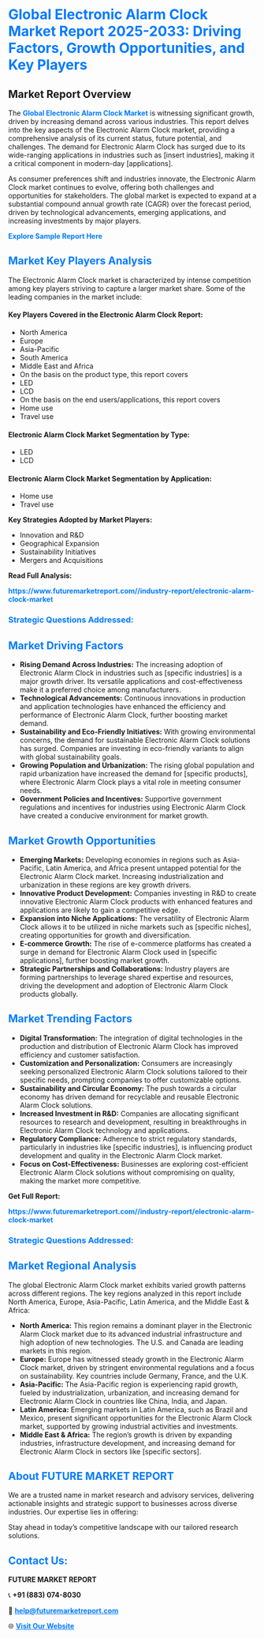 <h1 style="color: #007BFF;">Global Electronic Alarm Clock Market Report 2025-2033: Driving Factors, Growth Opportunities, and Key Players</h1>

<section id="overview">
<h2>Market Report Overview</h2>
<p>The <a href="https://www.futuremarketreport.com//industry-report/electronic-alarm-clock-market" style="color: #007BFF; text-decoration: none;"><strong>Global Electronic Alarm Clock Market</strong></a> is witnessing significant growth, driven by increasing demand across various industries. This report delves into the key aspects of the Electronic Alarm Clock market, providing a comprehensive analysis of its current status, future potential, and challenges. The demand for Electronic Alarm Clock has surged due to its wide-ranging applications in industries such as [insert industries], making it a critical component in modern-day [applications].</p>
<p>As consumer preferences shift and industries innovate, the Electronic Alarm Clock market continues to evolve, offering both challenges and opportunities for stakeholders. The global market is expected to expand at a substantial compound annual growth rate (CAGR) over the forecast period, driven by technological advancements, emerging applications, and increasing investments by major players.</p>
</section>

<section id="overview">
<p><a href="https://www.futuremarketreport.com//request-sample/reportId=76643" style="color: #007BFF; text-decoration: none;"><strong>Explore Sample Report Here</strong></a></p>
</section>

<section id="key-players">
<h2 style="color: #007BFF;">Market Key Players Analysis</h2>
<p>The Electronic Alarm Clock market is characterized by intense competition among key players striving to capture a larger market share. Some of the leading companies in the market include:</p>
<h4>Key Players Covered in the Electronic Alarm Clock Report:</h4>
<ul><li>North America</li><li>Europe</li><li>Asia-Pacific</li><li>South America</li><li>Middle East and Africa</li><li>On the basis on the product type, this report covers</li><li>LED</li><li>LCD</li><li>On the basis on the end users/applications, this report covers</li><li>Home use</li><li>Travel use</li></ul>
<h4>Electronic Alarm Clock Market Segmentation by Type:</h4>
<ul><li>LED</li><li>LCD</li></ul>

<h4>Electronic Alarm Clock Market Segmentation by Application:</h4>
<ul><li>Home use</li><li>Travel use</li></ul>
<p><strong>Key Strategies Adopted by Market Players:</strong></p>
<ul>
<li>Innovation and R&D</li>
<li>Geographical Expansion</li>
<li>Sustainability Initiatives</li>
<li>Mergers and Acquisitions</li>
</ul>
</section>

<section>
<p><strong>Read Full Analysis: </strong></p><a href="https://www.futuremarketreport.com//industry-report/electronic-alarm-clock-market" style="color: #007BFF; text-decoration: none;"><strong>https://www.futuremarketreport.com//industry-report/electronic-alarm-clock-market</strong></a>
<h3 style="color: #007BFF;">Strategic Questions Addressed:</h3>
</section>

<section id="driving-factors">
<h2 style="color: #007BFF;">Market Driving Factors</h2>
<ul>
<li><strong>Rising Demand Across Industries:</strong> The increasing adoption of Electronic Alarm Clock in industries such as [specific industries] is a major growth driver. Its versatile applications and cost-effectiveness make it a preferred choice among manufacturers.</li>
<li><strong>Technological Advancements:</strong> Continuous innovations in production and application technologies have enhanced the efficiency and performance of Electronic Alarm Clock, further boosting market demand.</li>
<li><strong>Sustainability and Eco-Friendly Initiatives:</strong> With growing environmental concerns, the demand for sustainable Electronic Alarm Clock solutions has surged. Companies are investing in eco-friendly variants to align with global sustainability goals.</li>
<li><strong>Growing Population and Urbanization:</strong> The rising global population and rapid urbanization have increased the demand for [specific products], where Electronic Alarm Clock plays a vital role in meeting consumer needs.</li>
<li><strong>Government Policies and Incentives:</strong> Supportive government regulations and incentives for industries using Electronic Alarm Clock have created a conducive environment for market growth.</li>
</ul>
</section>

<section id="growth-opportunities">
<h2 style="color: #007BFF;">Market Growth Opportunities</h2>
<ul>
<li><strong>Emerging Markets:</strong> Developing economies in regions such as Asia-Pacific, Latin America, and Africa present untapped potential for the Electronic Alarm Clock market. Increasing industrialization and urbanization in these regions are key growth drivers.</li>
<li><strong>Innovative Product Development:</strong> Companies investing in R&D to create innovative Electronic Alarm Clock products with enhanced features and applications are likely to gain a competitive edge.</li>
<li><strong>Expansion into Niche Applications:</strong> The versatility of Electronic Alarm Clock allows it to be utilized in niche markets such as [specific niches], creating opportunities for growth and diversification.</li>
<li><strong>E-commerce Growth:</strong> The rise of e-commerce platforms has created a surge in demand for Electronic Alarm Clock used in [specific applications], further boosting market growth.</li>
<li><strong>Strategic Partnerships and Collaborations:</strong> Industry players are forming partnerships to leverage shared expertise and resources, driving the development and adoption of Electronic Alarm Clock products globally.</li>
</ul>
</section>

<section id="trending-factors">
<h2 style="color: #007BFF;">Market Trending Factors</h2>
<ul>
<li><strong>Digital Transformation:</strong> The integration of digital technologies in the production and distribution of Electronic Alarm Clock has improved efficiency and customer satisfaction.</li>
<li><strong>Customization and Personalization:</strong> Consumers are increasingly seeking personalized Electronic Alarm Clock solutions tailored to their specific needs, prompting companies to offer customizable options.</li>
<li><strong>Sustainability and Circular Economy:</strong> The push towards a circular economy has driven demand for recyclable and reusable Electronic Alarm Clock solutions.</li>
<li><strong>Increased Investment in R&D:</strong> Companies are allocating significant resources to research and development, resulting in breakthroughs in Electronic Alarm Clock technology and applications.</li>
<li><strong>Regulatory Compliance:</strong> Adherence to strict regulatory standards, particularly in industries like [specific industries], is influencing product development and quality in the Electronic Alarm Clock market.</li>
<li><strong>Focus on Cost-Effectiveness:</strong> Businesses are exploring cost-efficient Electronic Alarm Clock solutions without compromising on quality, making the market more competitive.</li>
</ul>
</section>

<section>
<p><strong>Get Full Report: </strong></p><a href="https://www.futuremarketreport.com//industry-report/electronic-alarm-clock-market" style="color: #007BFF; text-decoration: none;"><strong>https://www.futuremarketreport.com//industry-report/electronic-alarm-clock-market</strong></a>
<h3 style="color: #007BFF;">Strategic Questions Addressed:</h3>
</section>


<section id="regional-analysis">
<h2 style="color: #007BFF;">Market Regional Analysis</h2>
<p>The global Electronic Alarm Clock market exhibits varied growth patterns across different regions. The key regions analyzed in this report include North America, Europe, Asia-Pacific, Latin America, and the Middle East & Africa:</p>
<ul>
<li><strong>North America:</strong> This region remains a dominant player in the Electronic Alarm Clock market due to its advanced industrial infrastructure and high adoption of new technologies. The U.S. and Canada are leading markets in this region.</li>
<li><strong>Europe:</strong> Europe has witnessed steady growth in the Electronic Alarm Clock market, driven by stringent environmental regulations and a focus on sustainability. Key countries include Germany, France, and the U.K.</li>
<li><strong>Asia-Pacific:</strong> The Asia-Pacific region is experiencing rapid growth, fueled by industrialization, urbanization, and increasing demand for Electronic Alarm Clock in countries like China, India, and Japan.</li>
<li><strong>Latin America:</strong> Emerging markets in Latin America, such as Brazil and Mexico, present significant opportunities for the Electronic Alarm Clock market, supported by growing industrial activities and investments.</li>
<li><strong>Middle East & Africa:</strong> The region’s growth is driven by expanding industries, infrastructure development, and increasing demand for Electronic Alarm Clock in sectors like [specific sectors].</li>
</ul>
</section>

<footer>
<h2 style="color: #007BFF;">About FUTURE MARKET REPORT</h2>
<p>We are a trusted name in market research and advisory services, delivering actionable insights and strategic support to businesses across diverse industries. Our expertise lies in offering:</p>

<p>Stay ahead in today’s competitive landscape with our tailored research solutions.</p>

<h2 style="color: #007BFF;">Contact Us:</h2>
<p><strong>FUTURE MARKET REPORT</strong></p>
<p>📞 <strong>+91 (883) 074-8030</strong></p>
<p>📧 <strong><a href="mailto:help@futuremarketreport.com" style="color: #007BFF;">help@futuremarketreport.com</a></strong></p>
<p>🌐 <strong><a href="https://www.futuremarketreport.com/" style="color: #007BFF;">Visit Our Website</a></strong></p>
</footer>